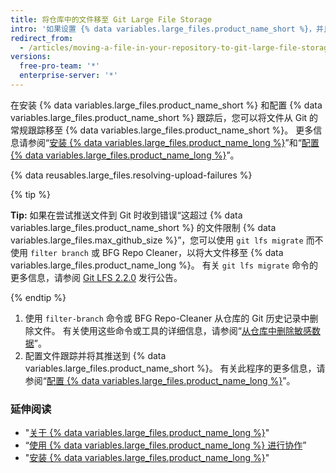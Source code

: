 ```yaml
---
title: 将仓库中的文件移至 Git Large File Storage
intro: '如果设置 {% data variables.large_files.product_name_short %}，并且仓库中具有需要在 {% data variables.large_files.product_name_short %} 中跟踪的文件，则需要先将其从仓库中删除。'
redirect_from:
  - /articles/moving-a-file-in-your-repository-to-git-large-file-storage
versions:
  free-pro-team: '*'
  enterprise-server: '*'
---
```


在安装 {% data variables.large_files.product_name_short %} 和配置 {% data variables.large_files.product_name_short %} 跟踪后，您可以将文件从 Git 的常规跟踪移至 {% data variables.large_files.product_name_short %}。 更多信息请参阅“[安装 {% data variables.large_files.product_name_long %}](/github/managing-large-files/installing-git-large-file-storage)”和“[配置 {% data variables.large_files.product_name_long %}](/github/managing-large-files/configuring-git-large-file-storage)”。

{% data reusables.large_files.resolving-upload-failures %}

{% tip %}

**Tip:** 如果在尝试推送文件到 Git 时收到错误“这超过 {% data variables.large_files.product_name_short %} 的文件限制 {% data variables.large_files.max_github_size %}”，您可以使用 `git lfs migrate` 而不使用 `filter branch` 或 BFG Repo Cleaner，以将大文件移至 {% data variables.large_files.product_name_long %}。 有关 `git lfs migrate` 命令的更多信息，请参阅 [Git LFS 2.2.0](https://github.com/blog/2384-git-lfs-2-2-0-released) 发行公告。

{% endtip %}

1.  使用 `filter-branch` 命令或 BFG Repo-Cleaner 从仓库的 Git 历史记录中删除文件。 有关使用这些命令或工具的详细信息，请参阅“[从仓库中删除敏感数据](/articles/removing-sensitive-data-from-a-repository)”。
2. 配置文件跟踪并将其推送到 {% data variables.large_files.product_name_short %}。 有关此程序的更多信息，请参阅“[配置 {% data variables.large_files.product_name_long %}](/articles/configuring-git-large-file-storage)”。

### 延伸阅读

- "[关于 {% data variables.large_files.product_name_long %}](/articles/about-git-large-file-storage)"
- “[使用 {% data variables.large_files.product_name_long %} 进行协作](/articles/collaboration-with-git-large-file-storage/)”
- "[安装 {% data variables.large_files.product_name_long %}](/articles/installing-git-large-file-storage)"
